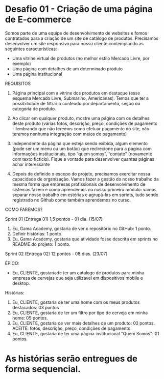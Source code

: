 # Desafio 01 - Criação de uma página de E-commerce

Somos parte de uma equipe de desenvolvimento de websites e fomos contratados para a criação de um site de catálogo de produtos. Precisamos desenvolver um site responsivo para nosso cliente contemplando as seguintes características:

- Uma vitrine virtual de produtos (no melhor estilo Mercado Livre, por exemplo)
- Uma página com detalhes de um determinado produto
- Uma página institucional

REQUISITOS

1. Página principal com a vitrine dos produtos em destaque (esse esquema Mercado Livre, Submarino, Americanas). Temos que ter a possibilidade de filtrar o conteúdo por departamento, seção ou categoria de produto.

2. Ao clicar em qualquer produto, mostre uma página com os detalhes deste produto (várias fotos, descrição, preço, condições de pagamento - lembrando que não teremos como efetuar pagamento no site, não teremos nenhuma integração com meios de pagamento)

3. Independente da página que esteja sendo exibida, algum elemento (pode ser um menu ou um botão) que redirecione para a página com informações institucionais, tipo “quem somos”, “contato” (novamente com texto fictício). Fique a vontade para desenvolver quantas páginas achar interessante

4. Depois de definido o escopo do projeto, precisamos exercitar nossa capacidade de organização. Vamos fazer a gestão do nosso trabalho da mesma forma que empresas profissionais de desenvolvimento de sistemas fazem e como aprendemos no nosso primeiro módulo: vamos separar nosso trabalho em estórias e agrupá-las em sprints, tudo sendo registrado no Github como também aprendemos no curso.

COMO FAREMOS?

Sprint 01 (Entrega 01) 1,5 pontos - 01 dia. (15/07)

1. Eu, Gama Academy, gostaria de ver o repositório no GitHub: 1 ponto.
2. Definir histórias: 1 ponto.
3. Eu, Gama Academy, gostaria que atividade fosse descrita em sprints no README do projeto: 1 ponto.

Sprint 02 (Entrega 02) 12 pontos - 08 dias. (23/07)

ÉPICO:
- Eu, CLIENTE, gostariade ter um catalogo de produtos para minha empresa de cervejas que seja utilizavel em dispositivos mobile e desktop.

Histórias:
1. Eu, CLIENTE, gostaria de ter uma home com os meus produtos destacados: 03 pontos
2. Eu, CLIENTE, gostaria de ter um filtro por tipo de cerveja em minha home: 05 pontos.
3. Eu, CLIENTE, gostaria de ver mais detalhes de um produto: 03 pontos.
  ACEITE: fotos, descrição, preço, condições de pagamento
4. Eu, CLIENTE, gostaria de ter uma página institucional "Quem Somos": 01 pontos.



# As histórias serão entregues de forma sequencial.
